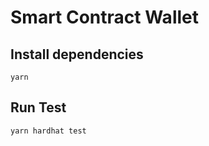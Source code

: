 # Smart Contract Wallet

## Install dependencies
```
yarn
```

## Run Test
```
yarn hardhat test
```
